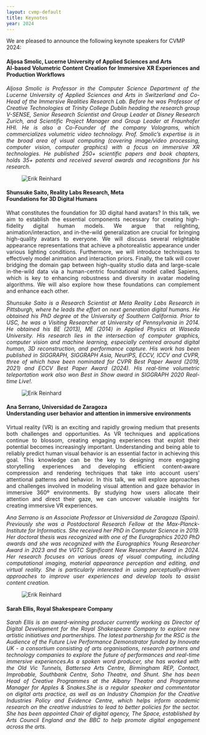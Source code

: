 ```yaml
---
layout: cvmp-default
title: Keynotes
year: 2024
---
```


We are pleased to announce the following keynote speakers for CVMP 2024:

<a name="AS" />
<div class="row">
<div class="col-xs-12 col-sm-7 col-md-8 col-lg-9" markdown="1" style="text-align: justify">

#### Aljosa Smolic, Lucerne University of Applied Sciences and Arts <br> AI-based Volumetric Content Creation for Immersive XR Experiences and Production Workflows

[//]: # (We are witnessing an impressive pace of innovation happening in the generative AI space. 2D image domain is often at the frontier of this innovation followed by trends to extend the success to domains such as videos or 3D. While they seem as different domains, one can argue that these domains are in fact very much connected. In this talk, I will talk about some recent efforts that leverage the knowledge of foundational models trained for a particular domain to address tasks in other domains. I will also present thoughts around future opportunities that can leverage this tight connection to go towards universal generation models.)

*Aljosa Smolic is Professor in the Computer Science Department of the Lucerne University of Applied Sciences and Arts in Switzerland and Co-Head of the Immersive Realities Research Lab. Before he was Professor of Creative Technologies at Trinity College Dublin heading the research group V-SENSE, Senior Research Scientist and Group Leader at Disney Research Zurich, and Scientific Project Manager and Group Leader at Fraunhofer HHI. He is also a Co-Founder of the company Volograms, which commercializes volumetric video technology. Prof. Smolic’s expertise is in the broad area of visual computing (covering image/video processing, computer vision, computer graphics) with a focus on immersive XR technologies. He published 250+ scientific papers and book chapters, holds 35+ patents and received several awards and recognitions for his research.*

</div>

<figure class="col-xs-6 col-sm-5 col-md-4 col-lg-3">
  <img src="{{site.url}}/img/2024/keynotes/Aljosa_Smolic.jpg" class="img-responsive img-thumbnail" alt="Erik Reinhard" title="Erik Reinhard">
</figure>

</div>

<a name="SS" />
<div class="row">
<div class="col-xs-12 col-sm-7 col-md-8 col-lg-9" markdown="1" style="text-align: justify">

#### Shunsuke Saito, Reality Labs Research, Meta <br> Foundations for 3D Digital Humans

What constitutes the foundation for 3D digital hand avatars? In this talk, we aim to establish the essential components necessary for creating high-fidelity digital human models. We argue that relighting, animation/interaction, and in-the-wild generalization are crucial for bringing high-quality avatars to everyone. We will discuss several relightable appearance representations that achieve a photorealistic appearance under various lighting conditions. Furthermore, we will introduce techniques to effectively model animation and interaction priors. Finally, the talk will cover bridging the domain gap between high-quality studio data and large-scale in-the-wild data via a human-centric foundational model called Sapiens, which is key to enhancing robustness and diversity in avatar modeling algorithms. We will also explore how these foundations can complement and enhance each other.

*Shunsuke Saito is a Research Scientist at Meta Reality Labs Research in Pittsburgh, where he leads the effort on next generation digital humans. He obtained his PhD degree at the University of Southern California. Prior to USC, he was a Visiting Researcher at University of Pennsylvania in 2014. He obtained his BE (2013), ME (2014) in Applied Physics at Waseda University. His research lies in the intersection of computer graphics, computer vision and machine learning, especially centered around digital human, 3D reconstruction, and performance capture. His work has been published in SIGGRAPH, SIGGRAPH Asia, NeurIPS, ECCV, ICCV and CVPR, three of which have been nominated for CVPR Best Paper Award (2019, 2021) and ECCV Best Paper Award (2024). His real-time volumetric teleportation work also won Best in Show award in SIGGRAPH 2020 Real-time Live!.*

</div>

<figure class="col-xs-6 col-sm-5 col-md-4 col-lg-3">
  <img src="{{site.url}}/img/2024/keynotes/Shunsuke_Saito.jpg" class="img-responsive img-thumbnail" alt="Erik Reinhard" title="Erik Reinhard">
</figure>

</div>


<a name="AS" />
<div class="row">
<div class="col-xs-12 col-sm-7 col-md-8 col-lg-9" markdown="1" style="text-align: justify">

#### Ana Serrano, Universidad de Zaragoza <br> Understanding user behavior and attention in immersive environments

Virtual reality (VR) is an exciting and rapidly growing medium that presents both challenges and opportunities. As VR techniques and applications continue to blossom, creating engaging experiences that exploit their potential becomes increasingly important. Understanding and being able to reliably predict human visual behavior is an essential factor in achieving this goal. This knowledge can be the key to designing more engaging storytelling experiences and developing efficient content-aware compression and rendering techniques that take into account users’ attentional patterns and behavior. In this talk, we will explore approaches and challenges involved in modeling visual attention and gaze behavior in immersive 360º environments. By studying how users allocate their attention and direct their gaze, we can uncover valuable insights for creating immersive VR experiences.

*Ana Serrano is an Associate Professor at Universidad de Zaragoza (Spain). Previously she was a Postdoctoral Research Fellow at the Max-Planck-Institute for Informatics. She received her PhD in Computer Science in 2019. Her doctoral thesis was recognized with one of the Eurographics 2020 PhD awards and she was recognized with the Eurographics Young Researcher Award in 2023 and the VGTC Significant New Researcher Award in 2024. Her research focuses on various areas of visual computing, including computational imaging, material appearance perception and editing, and virtual reality. She is particularly interested in using perceptually-driven approaches to improve user experiences and develop tools to assist content creation.*

</div>

<figure class="col-xs-6 col-sm-5 col-md-4 col-lg-3">
  <img src="{{site.url}}/img/2024/keynotes/AnaSerrano.png" class="img-responsive img-thumbnail" alt="Erik Reinhard" title="Erik Reinhard">
</figure>

</div>

<a name="SE" />
<div class="row">
<div class="col-xs-12 col-sm-7 col-md-8 col-lg-9" markdown="1" style="text-align: justify">

#### Sarah Ellis, Royal Shakespeare Company <br> 

[//]: # (We are witnessing an impressive pace of innovation happening in the generative AI space. 2D image domain is often at the frontier of this innovation followed by trends to extend the success to domains such as videos or 3D. While they seem as different domains, one can argue that these domains are in fact very much connected. In this talk, I will talk about some recent efforts that leverage the knowledge of foundational models trained for a particular domain to address tasks in other domains. I will also present thoughts around future opportunities that can leverage this tight connection to go towards universal generation models.)

*Sarah Ellis is an award-winning producer currently working as Director of Digital Development for the Royal Shakespeare Company to explore new artistic initiatives and partnerships. The latest partnership for the RSC is the Audience of the Future Live Performance Demonstrator funded by Innovate UK - a consortium consisting of arts organisations, research partners and technology companies to explore the future of performances and real-time immersive experiences.As a spoken word producer, she has worked with the Old Vic Tunnels, Battersea Arts Centre, Birmingham REP, Contact, Improbable, Southbank Centre, Soho Theatre, and Shunt. She has been Head of Creative Programmes at the Albany Theatre and Programme Manager for Apples & Snakes.She is a regular speaker and commentator on digital arts practice, as well as an Industry Champion for the Creative Industries Policy and Evidence Centre, which helps inform academic research on the creative industries to lead to better policies for the sector. She has been appointed Chair of digital agency, The Space, established by Arts Council England and the BBC to help promote digital engagement across the arts.*




